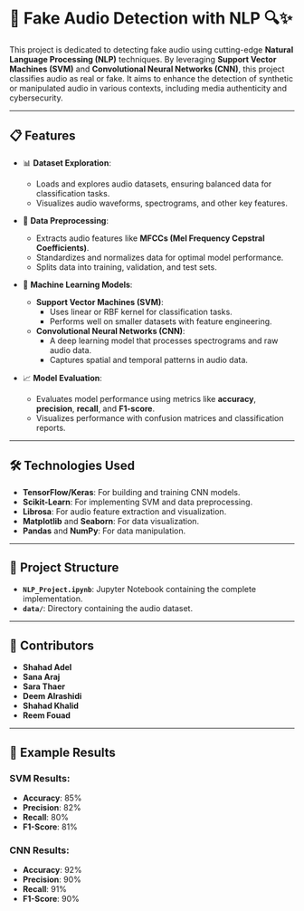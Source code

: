 # 🎤 Fake Audio Detection with NLP 🔍✨

This project is dedicated to detecting fake audio using cutting-edge **Natural Language Processing (NLP)** techniques. By leveraging **Support Vector Machines (SVM)** and **Convolutional Neural Networks (CNN)**, this project classifies audio as real or fake. It aims to enhance the detection of synthetic or manipulated audio in various contexts, including media authenticity and cybersecurity.

---

## 📋 Features

- 📊 **Dataset Exploration**:
  - Loads and explores audio datasets, ensuring balanced data for classification tasks.
  - Visualizes audio waveforms, spectrograms, and other key features.

- 🧹 **Data Preprocessing**:
  - Extracts audio features like **MFCCs (Mel Frequency Cepstral Coefficients)**.
  - Standardizes and normalizes data for optimal model performance.
  - Splits data into training, validation, and test sets.

- 🤖 **Machine Learning Models**:
  - **Support Vector Machines (SVM)**:
    - Uses linear or RBF kernel for classification tasks.
    - Performs well on smaller datasets with feature engineering.
  - **Convolutional Neural Networks (CNN)**:
    - A deep learning model that processes spectrograms and raw audio data.
    - Captures spatial and temporal patterns in audio data.

- 📈 **Model Evaluation**:
  - Evaluates model performance using metrics like **accuracy**, **precision**, **recall**, and **F1-score**.
  - Visualizes performance with confusion matrices and classification reports.

---

## 🛠️ Technologies Used

- **TensorFlow/Keras**: For building and training CNN models.
- **Scikit-Learn**: For implementing SVM and data preprocessing.
- **Librosa**: For audio feature extraction and visualization.
- **Matplotlib** and **Seaborn**: For data visualization.
- **Pandas** and **NumPy**: For data manipulation.

---

## 📂 Project Structure

- **`NLP_Project.ipynb`**: Jupyter Notebook containing the complete implementation.
- **`data/`**: Directory containing the audio dataset.

---

## 🌟 Contributors

- **Shahad Adel**
- **Sana Araj**
- **Sara Thaer**
- **Deem Alrashidi**
- **Shahad Khalid**
- **Reem Fouad**

---

## 📝 Example Results

### SVM Results:
- **Accuracy**: 85%
- **Precision**: 82%
- **Recall**: 80%
- **F1-Score**: 81%

### CNN Results:
- **Accuracy**: 92%
- **Precision**: 90%
- **Recall**: 91%
- **F1-Score**: 90%

